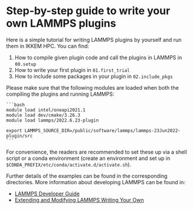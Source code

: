 # Step-by-step guide to write your own LAMMPS plugins

Here is a simple tutorial for writing LAMMPS plugins by yourself and run them in IKKEM HPC. You can find:

1. How to compile given plugin code and call the plugins in LAMMPS in `00.setup`
2. How to write your first plugin in `01.first_trial`
3. How to include some packages in your plugin in `02.include_pkgs`

Please make sure that the following modules are loaded when both the compiling the plugins and running LAMMPS:

    ```bash
    module load intel/oneapi2021.1
    module load dev/cmake/3.26.3 
    module load lammps/2022.6.23-plugin

    export LAMMPS_SOURCE_DIR=/public/software/lammps/lammps-23Jun2022-plugin/src
    ```

For convenience, the readers are recommended to set these up via a shell script or a conda environment (create an environment and set up in `$CONDA_PREFIX/etc/conda/activate.d/activate.sh`). 

Further details of the examples can be found in the corresponding directories.
More information about developing LAMMPS can be found in:
- [LAMMPS Developer Guide](https://docs.lammps.org/Developer.html)
- [Extending and Modifying LAMMPS Writing Your Own](https://github.com/PacktPublishing/Extending-and-Modifying-LAMMPS-Writing-Your-Own-Source-Code)

